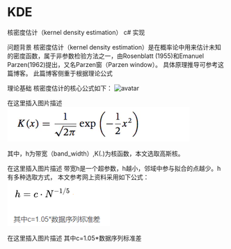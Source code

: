 # KDE
核密度估计（kernel density estimation） c# 实现


问题背景
核密度估计（kernel density estimation）是在概率论中用来估计未知的密度函数，属于非参数检验方法之一，由Rosenblatt (1955)和Emanuel Parzen(1962)提出，又名Parzen窗（Parzen window）。
具体原理推导可参考这篇博客。
此篇博客侧重于根据理论公式 
 
理论基础
核密度估计的核心公式如下：
![avatar](https://github.com/zluckymn/KDE/blob/main/1.png,size_16,color_FFFFFF)

在这里插入图片描述
![avatar](https://github.com/zluckymn/KDE/blob/main/2.png)

其中，h为带宽（band_width）,K(.)为核函数，本文选取高斯核。

在这里插入图片描述
带宽h是一个超参数，h越小，邻域中参与拟合的点越少。h有多种选取方式，
本文参考网上资料采用如下公式：
![avatar](https://github.com/zluckymn/KDE/blob/main/3.png)

在这里插入图片描述
其中c=1.05*数据序列标准差
